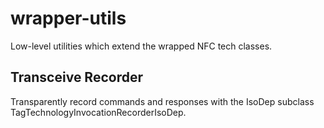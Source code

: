 # wrapper-utils
Low-level utilities which extend the wrapped NFC tech classes.

## Transceive Recorder
Transparently record commands and responses with the IsoDep subclass TagTechnologyInvocationRecorderIsoDep.


